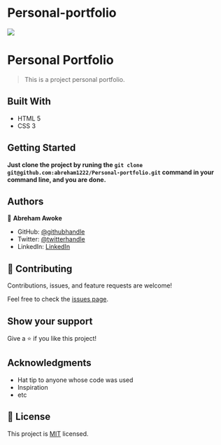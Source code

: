# Personal-portfolio
![](https://img.shields.io/badge/Microverse-blueviolet)

# Personal Portfolio

> This is a project personal portfolio.

## Built With

- HTML 5
- CSS 3


## Getting Started

**Just clone the project by runing the `git clone git@github.com:abreham1222/Personal-portfolio.git` command in your command line, and you are done.**


## Authors

👤 **Abreham Awoke**

- GitHub: [@githubhandle](https://github.com/adanzeakonobi)
- Twitter: [@twitterhandle](https://twitter.com/Adaebubemmuta)
- LinkedIn: [LinkedIn](https://linkedin.com/in/okoyeaadaobi)

## 🤝 Contributing

Contributions, issues, and feature requests are welcome!

Feel free to check the [issues page](../../issues/).

## Show your support

Give a ⭐️ if you like this project!

## Acknowledgments

- Hat tip to anyone whose code was used
- Inspiration
- etc

## 📝 License

This project is [MIT](./MIT.md) licensed.
